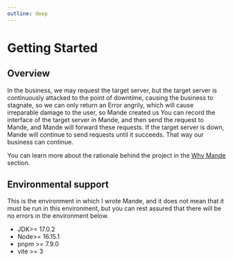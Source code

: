 ```yaml
---
outline: deep
---
```


# Getting Started

## Overview

In the business, we may request the target server, but the target server is continuously attacked to the point of downtime, causing the business to stagnate, so we can only return an Error angrily, which will cause irreparable damage to the user, so Mande created us You can record the interface of the target server in Mande, and then send the request to Mande, and Mande will forward these requests. If the target server is down, Mande will continue to send requests until it succeeds. That way our business can continue.

You can learn more about the rationale behind the project in the [Why Mande](why) section.

## Environmental support

This is the environment in which I wrote Mande, and it does not mean that it must be run in this environment, but you can rest assured that there will be no errors in the environment below.

- JDK>= 17.0.2
- Node>= 16.15.1
- pnpm >= 7.9.0
- vite >= 3
